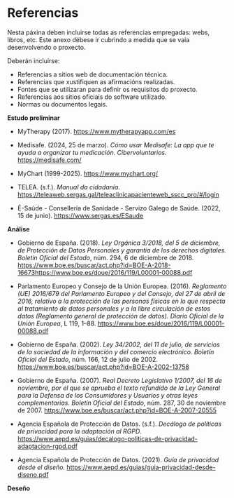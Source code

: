# Referencias

Nesta páxina deben incluirse todas as referencias empregadas: webs, libros, etc. Este anexo débese ir cubrindo a medida que se vaia desenvolvendo o proxecto.

Deberán incluírse:

* Referencias a sitios web de documentación técnica.
* Referencias que xustifiquen as afirmacións realizadas.
* Fontes que se utilizaran para definir os requisitos do proxecto.
* Referencias aos sitios oficiais do software utilizado.
* Normas ou documentos legais.

**Estudo preliminar**

* MyTherapy (2017). https://www.mytherapyapp.com/es

* Medisafe. (2024, 25 de marzo). *Cómo usar Medisafe: La app que te ayuda a organizar tu medicación. Cibervoluntarios.* https://medisafe.com/

* MyChart (1999-2025). https://www.mychart.org/

* TELEA. (s.f.). *Manual da cidadanía*. https://teleaweb.sergas.gal/teleaclinicapacienteweb_sscc_pro/#/login

* É-Saúde - Consellería de Sanidade - Servizo Galego de Saúde. (2022, 15 de junio). https://www.sergas.es/ESaude

**Análise**

* Gobierno de España. (2018). *Ley Orgánica 3/2018, del 5 de diciembre, de Protección de Datos Personales y garantía de los derechos digitales. Boletín Oficial del Estado*, núm. 294, 6 de diciembre de 2018. https://www.boe.es/buscar/act.php?id=BOE-A-2018-16673https://www.boe.es/doue/2016/119/L00001-00088.pdf

* Parlamento Europeo y Consejo de la Unión Europea. (2016). *Reglamento (UE) 2016/679 del Parlamento Europeo y del Consejo, del 27 de abril de 2016, relativo a la protección de las personas físicas en lo que respecta al tratamiento de datos personales y a la libre circulación de estos datos (Reglamento general de protección de datos). Diario Oficial de la Unión Europea*, L 119, 1–88. https://www.boe.es/doue/2016/119/L00001-00088.pdf

* Gobierno de España. (2002). *Ley 34/2002, del 11 de julio, de servicios de la sociedad de la información y del comercio electrónico. Boletín Oficial del Estado*, núm. 166, 12 de julio de 2002. https://www.boe.es/buscar/act.php?id=BOE-A-2002-13758

* Gobierno de España. (2007). *Real Decreto Legislativo 1/2007, del 16 de noviembre, por el que se aprueba el texto refundido de la Ley General para la Defensa de los Consumidores y Usuarios y otras leyes complementarias. Boletín Oficial del Estado*, núm. 287, 30 de noviembre de 2007. https://www.boe.es/buscar/act.php?id=BOE-A-2007-20555

* Agencia Española de Protección de Datos. (s.f.). *Decálogo de políticas de privacidad para la adaptación al RGPD*. https://www.aepd.es/guias/decalogo-politicas-de-privacidad-adaptacion-rgpd.pdf

* Agencia Española de Protección de Datos. (2021). *Guía de privacidad desde el diseño.* https://www.aepd.es/guias/guia-privacidad-desde-diseno.pdf

**Deseño**